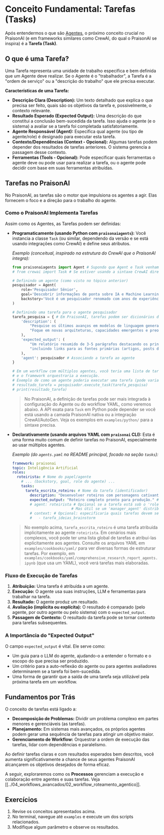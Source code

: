 # Conceito Fundamental: Tarefas (Tasks)

Após entendermos o que são [Agentes](./01_agentes.md), o próximo conceito crucial no PraisonAI (e em frameworks similares como CrewAI, do qual o PraisonAI se inspira) é a **Tarefa (Task)**.

## O que é uma Tarefa?

Uma Tarefa representa uma unidade de trabalho específica e bem definida que um Agente deve realizar. Se o Agente é o "trabalhador", a Tarefa é a "ordem de serviço" ou a "descrição do trabalho" que ele precisa executar.

**Características de uma Tarefa:**

*   **Descrição Clara (Description):** Um texto detalhado que explica o que precisa ser feito, quais são os objetivos da tarefa e, possivelmente, o contexto relevante.
*   **Resultado Esperado (Expected Output):** Uma descrição do que constitui a conclusão bem-sucedida da tarefa. Isso ajuda o agente (e o sistema) a avaliar se a tarefa foi completada satisfatoriamente.
*   **Agente Responsável (Agent):** Especifica qual agente (ou tipo de agente/role) é designado para executar esta tarefa.
*   **Contexto/Dependências (Context - Opcional):** Algumas tarefas podem depender dos resultados de tarefas anteriores. O sistema gerencia a passagem desse contexto.
*   **Ferramentas (Tools - Opcional):** Pode especificar quais ferramentas o agente deve ou pode usar para realizar a tarefa, ou o agente pode decidir com base em suas ferramentas atribuídas.

## Tarefas no PraisonAI

No PraisonAI, as tarefas são o motor que impulsiona os agentes a agir. Elas fornecem o foco e a direção para o trabalho do agente.

### Como o PraisonAI Implementa Tarefas

Assim como os Agentes, as Tarefas podem ser definidas:

*   **Programaticamente (usando Python com `praisonaiagents`):**
    Você instancia a classe `Task` (ou similar, dependendo da versão e se está usando integrações como CrewAI) e define seus atributos.

    *Exemplo (conceitual, inspirado na estrutura do CrewAI que o PraisonAI integra):*
    ```python
    from praisonaiagents import Agent # Supondo que Agent e Task venham daqui ou de um módulo integrado
    # from crewai import Task # Se estiver usando a sintaxe CrewAI diretamente

    # Definindo um agente (como visto no tópico anterior)
    pesquisador = Agent(
        role='Pesquisador Sênior',
        goal='Descobrir informações de ponta sobre IA e Machine Learning',
        backstory='Você é um pesquisador renomado com anos de experiência em vasculhar artigos científicos e notícias de tecnologia.'
    )

    # Definindo uma tarefa para o agente pesquisador
    tarefa_pesquisa = { # Em PraisonAI, tarefas podem ser dicionários dentro de uma lista de tarefas do agente ou workflow
        'description': (
            "Pesquise os últimos avanços em modelos de linguagem generativa nos últimos 3 meses. "
            "Foque em novas arquiteturas, capacidades emergentes e preocupações éticas."
        ),
        'expected_output': (
            "Um relatório resumido de 3-5 parágrafos destacando os principais achados, "
            "incluindo links para as fontes primárias (artigos, posts de blog)."
        ),
        'agent': pesquisador # Associando a tarefa ao agente
    }

    # Em um workflow com múltiplos agentes, você teria uma lista de tarefas
    # e o framework orquestraria a execução.
    # Exemplo de como um agente poderia executar uma tarefa (pode variar na API exata):
    # resultado_tarefa = pesquisador.execute_task(tarefa_pesquisa)
    # print(resultado_tarefa)
    ```
    > No PraisonAI, a definição de tarefas pode ser mais integrada à configuração do Agente ou do workflow YAML, como veremos abaixo. A API exata para `Task` em Python pode depender se você está usando a camada PraisonAI nativa ou a integração CrewAI/AutoGen. Veja os exemplos em `examples/python/` para a sintaxe precisa.

*   **Declarativamente (usando arquivos YAML com `praisonai` CLI):**
    Esta é uma forma muito comum de definir tarefas no PraisonAI, especialmente ao usar múltiplos agentes.

    *Exemplo (do `agents.yaml` no README principal, focado na seção `tasks`):*
    ```yaml
    framework: praisonai
    topic: Inteligência Artificial
    roles:
      roteirista: # Nome do papel/agente
        # ... (backstory, goal, role do agente) ...
        tasks:
          tarefa_escrita_roteiro: # Nome da tarefa (identificador)
            description: "Desenvolver roteiros com personagens cativantes e diálogos sobre {topic}." # O que fazer
            expected_output: "Roteiro completo pronto para produção." # O que se espera ao final
            # agent: roteirista # Opcional se a tarefa está sob o 'role' que a executa
                               # Mas útil se um 'manager_agent' distribui tarefas.
            # context: # Opcional: especificaria quais tarefas devem ser concluídas antes desta
            #   - tarefa_ideias_brainstorm
    ```
    > No exemplo acima, `tarefa_escrita_roteiro` é uma tarefa atribuída implicitamente ao agente `roteirista`.
    > Em cenários mais complexos, você pode ter uma lista global de tarefas e atribuí-las explicitamente aos agentes.
    > Consulte os arquivos YAML em `examples/cookbooks/yaml/` para ver diversas formas de estruturar tarefas. Por exemplo, em `examples/cookbooks/yaml/comprehensive_research_report_agents.ipynb` (que usa um YAML), você verá tarefas mais elaboradas.

### Fluxo de Execução de Tarefas

1.  **Atribuição:** Uma tarefa é atribuída a um agente.
2.  **Execução:** O agente usa suas instruções, LLM e ferramentas para trabalhar na tarefa.
3.  **Resultado:** O agente produz um resultado.
4.  **Avaliação (implícita ou explícita):** O resultado é comparado (pelo agente, por outro agente ou pelo sistema) com o `expected_output`.
5.  **Passagem de Contexto:** O resultado da tarefa pode se tornar contexto para tarefas subsequentes.

### A Importância do "Expected Output"

O campo `expected_output` é vital. Ele serve como:
*   Um guia para o LLM do agente, ajudando-o a entender o formato e o escopo do que precisa ser produzido.
*   Um critério para a auto-reflexão do agente ou para agentes avaliadores determinarem se a tarefa foi bem-sucedida.
*   Uma forma de garantir que a saída de uma tarefa seja utilizável pela próxima tarefa em um workflow.

## Fundamentos por Trás

O conceito de tarefas está ligado a:

*   **Decomposição de Problemas:** Dividir um problema complexo em partes menores e gerenciáveis (as tarefas).
*   **Planejamento:** Em sistemas mais avançados, os próprios agentes podem gerar uma sequência de tarefas para atingir um objetivo maior.
*   **Gerenciamento de Workflow:** Orquestrar a ordem de execução das tarefas, lidar com dependências e paralelismo.

Ao definir tarefas claras e com resultados esperados bem descritos, você aumenta significativamente a chance de seus agentes PraisonAI alcançarem os objetivos desejados de forma eficaz.

A seguir, exploraremos como os **Processos** gerenciam a execução e colaboração entre agentes e suas tarefas.
Veja [[../04_workflows_avancados/02_workflow_roteamento_agentico]].

## Exercícios

1. Revise os conceitos apresentados acima.
2. No terminal, navegue até `examples` e execute um dos scripts relacionados.
3. Modifique algum parâmetro e observe os resultados.
